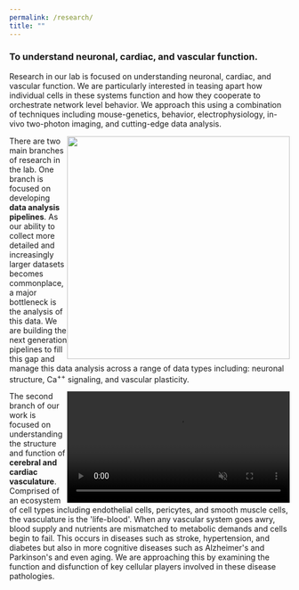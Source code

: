 ```yaml
---
permalink: /research/
title: ""
---
```


<style>
	.my-float-right {
		width: 400px;
		float: right;
	}
</style>

### To understand neuronal, cardiac, and vascular function.

Research in our lab is focused on understanding neuronal, cardiac, and vascular function. We are particularly interested in teasing apart how individual cells in these systems function and how they cooperate to orchestrate network level behavior. We approach this using a combination of techniques including mouse-genetics, behavior, electrophysiology, in-vivo two-photon imaging, and cutting-edge data analysis.

<div class="my-float-right">
<IMG width=400 src="{{ site.url }}{{ site.baseurl }}/assets/images/research/dendrite-1.png">
</div>

There are two main branches of research in the lab. One branch is focused on developing **data analysis pipelines**. As our ability to collect more detailed and increasingly larger datasets becomes commonplace, a major bottleneck is the analysis of this data. We are building the next generation pipelines to fill this gap and manage this data analysis across a range of data types including: neuronal structure, Ca<sup>++</sup> signaling, and vascular plasticity.

<div class="my-float-right">
<video muted controls width="400">
  <source src="{{ site.url }}{{ site.baseurl }}/assets/images/research/cudmore_vasc_movie_2.mp4">
</video>
</div>

The second branch of our work is focused on understanding the structure and function of **cerebral and cardiac vasculature**. Comprised of an ecosystem of cell types including endothelial cells, pericytes, and smooth muscle cells, the vasculature is the 'life-blood'. When any vascular system goes awry, blood supply and nutrients are mismatched to metabolic demands and cells begin to fail. This occurs in diseases such as stroke, hypertension, and diabetes but also in more cognitive diseases such as Alzheimer's and Parkinson's and even aging. We are approaching this by examining the function and disfunction of key cellular players involved in these disease pathologies.
